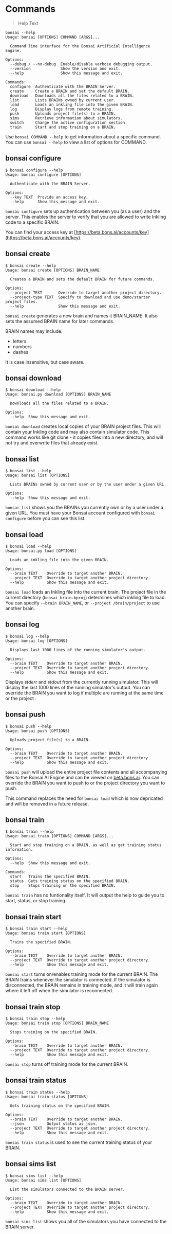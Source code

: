 # Commands

[//]: # (How do we want to standardize shell output vs. input? Either could go right/left pane.)
[//]: # (The help text and the description text are currently super redundant.)

> Help Text

```
bonsai --help
Usage: bonsai [OPTIONS] COMMAND [ARGS]...

  Command line interface for the Bonsai Artificial Intelligence Engine.

Options:
  --debug / --no-debug  Enable/disable verbose debugging output.
  --version             Show the version and exit.
  --help                Show this message and exit.

Commands:
  configure  Authenticate with the BRAIN Server.
  create     Create a BRAIN and set the default BRAIN.
  download   Downloads all the files related to a BRAIN.
  list       Lists BRAINs owned by current user.
  load       Loads an inkling file into the given BRAIN.
  log        Display logs from remote training.
  push       Uploads project file(s) to a BRAIN.
  sims       Retrieve information about simulators.
  switch     Change the active configuration section.
  train      Start and stop training on a BRAIN.
```

Use `bonsai COMMAND --help` to get information about a specific command. You can use `bonsai --help` to view a list of options for COMMAND.

## bonsai configure

```
$ bonsai configure --help
Usage: bonsai configure [OPTIONS]

  Authenticate with the BRAIN Server.

Options:
  --key TEXT  Provide an access key.
  --help      Show this message and exit.
```

`bonsai configure` sets up authentication between you (as a user) and the server. This enables the server to verify that you are allowed to write Inkling code to a specific BRAIN.

You can find your access key at [https://beta.bons.ai/accounts/key](https://beta.bons.ai/accounts/key).

## bonsai create

```
$ bonsai create --help
Usage: bonsai create [OPTIONS] BRAIN_NAME

  Creates a BRAIN and sets the default BRAIN for future commands.

Options:
  --project TEXT       Override to target another project directory.
  --project-type TEXT  Specify to download and use demo/starter project files.
  --help               Show this message and exit.
```

`bonsai create` generates a new brain and names it BRAIN_NAME.  It also sets the assumed BRAIN name for later commands.

BRAIN names may include:

* letters
* numbers
* dashes

It is case insensitive, but case aware.

## bonsai download

```
$ bonsai download --help
Usage: bonsai.py download [OPTIONS] BRAIN_NAME

  Downloads all the files related to a BRAIN.

Options:
  --help  Show this message and exit.
```

`bonsai download` creates local copies of your BRAIN project files. This will contain your Inkling code and may also contain simulator code. This command works like git clone - it copies files into a new directory, and will not try and overwrite files that already exist.


## bonsai list

```
$ bonsai list --help
Usage: bonsai list [OPTIONS]

  Lists BRAINs owned by current user or by the user under a given URL.

Options:
  --help  Show this message and exit.
```

`bonsai list` shows you the BRAINs you currently own or by a user under a given URL. You must have your Bonsai account configured with `bonsai configure` before you can see this list.

## bonsai load

```
$ bonsai load --help
Usage: bonsai.py load [OPTIONS]

  Loads an inkling file into the given BRAIN.

Options:
  --brain TEXT    Override to target another BRAIN.
  --project TEXT  Override to target another project directory.
  --help          Show this message and exit.
```

`bonsai load` loads an Inkling file into the current brain.  The project file in the current directory (`bonsai_brain.bproj`) determines which inkling file to load.  You can specify `--brain BRAIN_NAME`, or `--project /brain/project` to use another brain.

## bonsai log

```
$ bonsai log --help
Usage: bonsai log [OPTIONS]

  Displays last 1000 lines of the running simulator's output.

Options:
  --brain TEXT    Override to target another BRAIN.
  --project TEXT  Override to target another project directory.
  --help          Show this message and exit.
```

Displays *stderr* and *stdout* from the currently running simulator. This will display the last 1000 lines of the running simulator's output. You can override the BRAIN you want to log if multiple are running at the same time or the project .

## bonsai push

```
$ bonsai push --help
Usage: bonsai push [OPTIONS]

  Uploads project file(s) to a BRAIN.

Options:
  --brain TEXT    Override to target another BRAIN.
  --project TEXT  Override to target another project directory
  --help          Show this message and exit.
```

`bonsai push` will upload the entire project file contents and all accompanying files to the Bonsai AI Engine and can be viewed on [beta.bons.ai](beta.bons.ai). You can override the BRAIN you want to push to or the project directory you want to push.

This command replaces the need for `bonsai load` which is now depricated and will be removed in a future release. 

## bonsai train

```
$ bonsai train --help
Usage: bonsai train [OPTIONS] COMMAND [ARGS]...

  Start and stop training on a BRAIN, as well as get training status information.

Options:
  --help  Show this message and exit.

Commands:
  start   Trains the specified BRAIN.
  status  Gets training status on the specified BRAIN.
  stop    Stops training on the specified BRAIN.
```

`bonsai train` has no funtionality itself. It will output the help to guide you to start, status, or stop training.

## bonsai train start

```
$ bonsai train start --help
Usage: bonsai train start [OPTIONS]

  Trains the specified BRAIN.

Options:
  --brain TEXT    Override to target another BRAIN.
  --project TEXT  Override to target another project directory.
  --help          Show this message and exit.
```

`bonsai start` turns on/enables training mode for the current BRAIN. The BRAIN trains whenever the simulator is connected. If the simulator is disconnected, the BRAIN remains in training mode, and it will train again where it left off when the simulator is reconnected.

## bonsai train stop

```
$ bonsai train stop --help
Usage: bonsai train stop [OPTIONS] BRAIN_NAME

  Stops training on the specified BRAIN.

Options:
  --brain TEXT    Override to target another BRAIN.
  --project TEXT  Override to target another project directory.
  --help          Show this message and exit.
```

`bonsai stop` turns off training mode for the current BRAIN.

## bonsai train status

```
$ bonsai train status --help
Usage: bonsai train status [OPTIONS]

  Gets training status on the specified BRAIN.

Options:
  --brain TEXT    Override to target another BRAIN.
  --json          Output status as json.
  --project TEXT  Override to target another project directory.
  --help          Show this message and exit.
```

`bonsai train status` is used to see the current training status of your BRAIN.

## bonsai sims list

```
$ bonsai sims list --help
Usage: bonsai sims list [OPTIONS]

  List the simulators connected to the BRAIN server.

Options:
  --brain TEXT    Override to target another BRAIN.
  --project TEXT  Override to target another project directory.
  --help          Show this message and exit.
```

`bonsai sims list` shows you all of the simulators you have connected to the BRAIN server.
